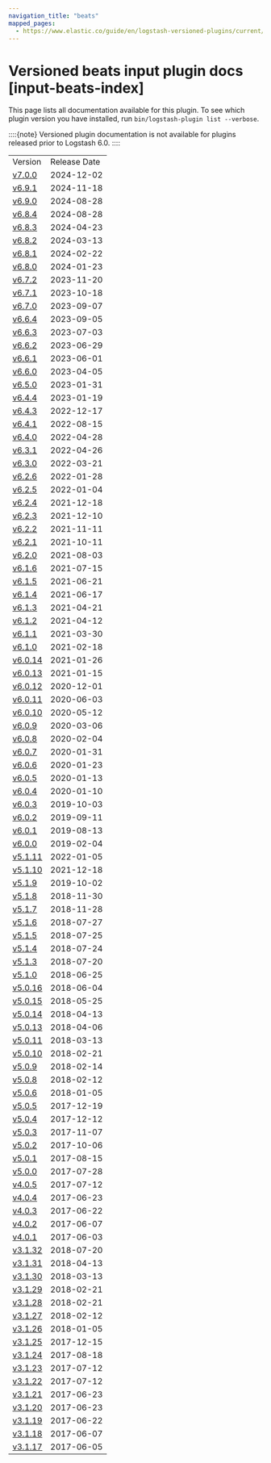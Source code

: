 ```yaml
---
navigation_title: "beats"
mapped_pages:
  - https://www.elastic.co/guide/en/logstash-versioned-plugins/current/input-beats-index.html
---
```


# Versioned beats input plugin docs [input-beats-index]


This page lists all documentation available for this plugin.  To see which plugin version you have installed, run `bin/logstash-plugin list --verbose`.

::::{note}
Versioned plugin documentation is not available for plugins released prior to Logstash 6.0.
::::


|     |     |
| --- | --- |
| Version | Release Date |
| [v7.0.0](v7-0-0-plugins-inputs-beats.md) | 2024-12-02 |
| [v6.9.1](v6-9-1-plugins-inputs-beats.md) | 2024-11-18 |
| [v6.9.0](v6-9-0-plugins-inputs-beats.md) | 2024-08-28 |
| [v6.8.4](v6-8-4-plugins-inputs-beats.md) | 2024-08-28 |
| [v6.8.3](v6-8-3-plugins-inputs-beats.md) | 2024-04-23 |
| [v6.8.2](v6-8-2-plugins-inputs-beats.md) | 2024-03-13 |
| [v6.8.1](v6-8-1-plugins-inputs-beats.md) | 2024-02-22 |
| [v6.8.0](v6-8-0-plugins-inputs-beats.md) | 2024-01-23 |
| [v6.7.2](v6-7-2-plugins-inputs-beats.md) | 2023-11-20 |
| [v6.7.1](v6-7-1-plugins-inputs-beats.md) | 2023-10-18 |
| [v6.7.0](v6-7-0-plugins-inputs-beats.md) | 2023-09-07 |
| [v6.6.4](v6-6-4-plugins-inputs-beats.md) | 2023-09-05 |
| [v6.6.3](v6-6-3-plugins-inputs-beats.md) | 2023-07-03 |
| [v6.6.2](v6-6-2-plugins-inputs-beats.md) | 2023-06-29 |
| [v6.6.1](v6-6-1-plugins-inputs-beats.md) | 2023-06-01 |
| [v6.6.0](v6-6-0-plugins-inputs-beats.md) | 2023-04-05 |
| [v6.5.0](v6-5-0-plugins-inputs-beats.md) | 2023-01-31 |
| [v6.4.4](v6-4-4-plugins-inputs-beats.md) | 2023-01-19 |
| [v6.4.3](v6-4-3-plugins-inputs-beats.md) | 2022-12-17 |
| [v6.4.1](v6-4-1-plugins-inputs-beats.md) | 2022-08-15 |
| [v6.4.0](v6-4-0-plugins-inputs-beats.md) | 2022-04-28 |
| [v6.3.1](v6-3-1-plugins-inputs-beats.md) | 2022-04-26 |
| [v6.3.0](v6-3-0-plugins-inputs-beats.md) | 2022-03-21 |
| [v6.2.6](v6-2-6-plugins-inputs-beats.md) | 2022-01-28 |
| [v6.2.5](v6-2-5-plugins-inputs-beats.md) | 2022-01-04 |
| [v6.2.4](v6-2-4-plugins-inputs-beats.md) | 2021-12-18 |
| [v6.2.3](v6-2-3-plugins-inputs-beats.md) | 2021-12-10 |
| [v6.2.2](v6-2-2-plugins-inputs-beats.md) | 2021-11-11 |
| [v6.2.1](v6-2-1-plugins-inputs-beats.md) | 2021-10-11 |
| [v6.2.0](v6-2-0-plugins-inputs-beats.md) | 2021-08-03 |
| [v6.1.6](v6-1-6-plugins-inputs-beats.md) | 2021-07-15 |
| [v6.1.5](v6-1-5-plugins-inputs-beats.md) | 2021-06-21 |
| [v6.1.4](v6-1-4-plugins-inputs-beats.md) | 2021-06-17 |
| [v6.1.3](v6-1-3-plugins-inputs-beats.md) | 2021-04-21 |
| [v6.1.2](v6-1-2-plugins-inputs-beats.md) | 2021-04-12 |
| [v6.1.1](v6-1-1-plugins-inputs-beats.md) | 2021-03-30 |
| [v6.1.0](v6-1-0-plugins-inputs-beats.md) | 2021-02-18 |
| [v6.0.14](v6-0-14-plugins-inputs-beats.md) | 2021-01-26 |
| [v6.0.13](v6-0-13-plugins-inputs-beats.md) | 2021-01-15 |
| [v6.0.12](v6-0-12-plugins-inputs-beats.md) | 2020-12-01 |
| [v6.0.11](v6-0-11-plugins-inputs-beats.md) | 2020-06-03 |
| [v6.0.10](v6-0-10-plugins-inputs-beats.md) | 2020-05-12 |
| [v6.0.9](v6-0-9-plugins-inputs-beats.md) | 2020-03-06 |
| [v6.0.8](v6-0-8-plugins-inputs-beats.md) | 2020-02-04 |
| [v6.0.7](v6-0-7-plugins-inputs-beats.md) | 2020-01-31 |
| [v6.0.6](v6-0-6-plugins-inputs-beats.md) | 2020-01-23 |
| [v6.0.5](v6-0-5-plugins-inputs-beats.md) | 2020-01-13 |
| [v6.0.4](v6-0-4-plugins-inputs-beats.md) | 2020-01-10 |
| [v6.0.3](v6-0-3-plugins-inputs-beats.md) | 2019-10-03 |
| [v6.0.2](v6-0-2-plugins-inputs-beats.md) | 2019-09-11 |
| [v6.0.1](v6-0-1-plugins-inputs-beats.md) | 2019-08-13 |
| [v6.0.0](v6-0-0-plugins-inputs-beats.md) | 2019-02-04 |
| [v5.1.11](v5-1-11-plugins-inputs-beats.md) | 2022-01-05 |
| [v5.1.10](v5-1-10-plugins-inputs-beats.md) | 2021-12-18 |
| [v5.1.9](v5-1-9-plugins-inputs-beats.md) | 2019-10-02 |
| [v5.1.8](v5-1-8-plugins-inputs-beats.md) | 2018-11-30 |
| [v5.1.7](v5-1-7-plugins-inputs-beats.md) | 2018-11-28 |
| [v5.1.6](v5-1-6-plugins-inputs-beats.md) | 2018-07-27 |
| [v5.1.5](v5-1-5-plugins-inputs-beats.md) | 2018-07-25 |
| [v5.1.4](v5-1-4-plugins-inputs-beats.md) | 2018-07-24 |
| [v5.1.3](v5-1-3-plugins-inputs-beats.md) | 2018-07-20 |
| [v5.1.0](v5-1-0-plugins-inputs-beats.md) | 2018-06-25 |
| [v5.0.16](v5-0-16-plugins-inputs-beats.md) | 2018-06-04 |
| [v5.0.15](v5-0-15-plugins-inputs-beats.md) | 2018-05-25 |
| [v5.0.14](v5-0-14-plugins-inputs-beats.md) | 2018-04-13 |
| [v5.0.13](v5-0-13-plugins-inputs-beats.md) | 2018-04-06 |
| [v5.0.11](v5-0-11-plugins-inputs-beats.md) | 2018-03-13 |
| [v5.0.10](v5-0-10-plugins-inputs-beats.md) | 2018-02-21 |
| [v5.0.9](v5-0-9-plugins-inputs-beats.md) | 2018-02-14 |
| [v5.0.8](v5-0-8-plugins-inputs-beats.md) | 2018-02-12 |
| [v5.0.6](v5-0-6-plugins-inputs-beats.md) | 2018-01-05 |
| [v5.0.5](v5-0-5-plugins-inputs-beats.md) | 2017-12-19 |
| [v5.0.4](v5-0-4-plugins-inputs-beats.md) | 2017-12-12 |
| [v5.0.3](v5-0-3-plugins-inputs-beats.md) | 2017-11-07 |
| [v5.0.2](v5-0-2-plugins-inputs-beats.md) | 2017-10-06 |
| [v5.0.1](v5-0-1-plugins-inputs-beats.md) | 2017-08-15 |
| [v5.0.0](v5-0-0-plugins-inputs-beats.md) | 2017-07-28 |
| [v4.0.5](v4-0-5-plugins-inputs-beats.md) | 2017-07-12 |
| [v4.0.4](v4-0-4-plugins-inputs-beats.md) | 2017-06-23 |
| [v4.0.3](v4-0-3-plugins-inputs-beats.md) | 2017-06-22 |
| [v4.0.2](v4-0-2-plugins-inputs-beats.md) | 2017-06-07 |
| [v4.0.1](v4-0-1-plugins-inputs-beats.md) | 2017-06-03 |
| [v3.1.32](v3-1-32-plugins-inputs-beats.md) | 2018-07-20 |
| [v3.1.31](v3-1-31-plugins-inputs-beats.md) | 2018-04-13 |
| [v3.1.30](v3-1-30-plugins-inputs-beats.md) | 2018-03-13 |
| [v3.1.29](v3-1-29-plugins-inputs-beats.md) | 2018-02-21 |
| [v3.1.28](v3-1-28-plugins-inputs-beats.md) | 2018-02-21 |
| [v3.1.27](v3-1-27-plugins-inputs-beats.md) | 2018-02-12 |
| [v3.1.26](v3-1-26-plugins-inputs-beats.md) | 2018-01-05 |
| [v3.1.25](v3-1-25-plugins-inputs-beats.md) | 2017-12-15 |
| [v3.1.24](v3-1-24-plugins-inputs-beats.md) | 2017-08-18 |
| [v3.1.23](v3-1-23-plugins-inputs-beats.md) | 2017-07-12 |
| [v3.1.22](v3-1-22-plugins-inputs-beats.md) | 2017-07-12 |
| [v3.1.21](v3-1-21-plugins-inputs-beats.md) | 2017-06-23 |
| [v3.1.20](v3-1-20-plugins-inputs-beats.md) | 2017-06-23 |
| [v3.1.19](v3-1-19-plugins-inputs-beats.md) | 2017-06-22 |
| [v3.1.18](v3-1-18-plugins-inputs-beats.md) | 2017-06-07 |
| [v3.1.17](v3-1-17-plugins-inputs-beats.md) | 2017-06-05 |



































































































